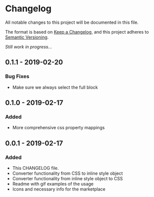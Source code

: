 # Changelog

All notable changes to this project will be documented in this file.

The format is based on [Keep a Changelog](https://keepachangelog.com/en/1.0.0/),
and this project adheres to [Semantic Versioning](https://semver.org/spec/v2.0.0.html).

_Still work in progress..._

## 0.1.1 - 2019-02-20

### Bug Fixes

- Make sure we always select the full block

## 0.1.0 - 2019-02-17

### Added

- More comprehensive css property mappings

## 0.0.1 - 2019-02-17

### Added

- This CHANGELOG file.
- Converter functionality from CSS to inline style object
- Converter functionality from inline style object to CSS
- Readme with gif examples of the usage
- Icons and necessary info for the marketplace
